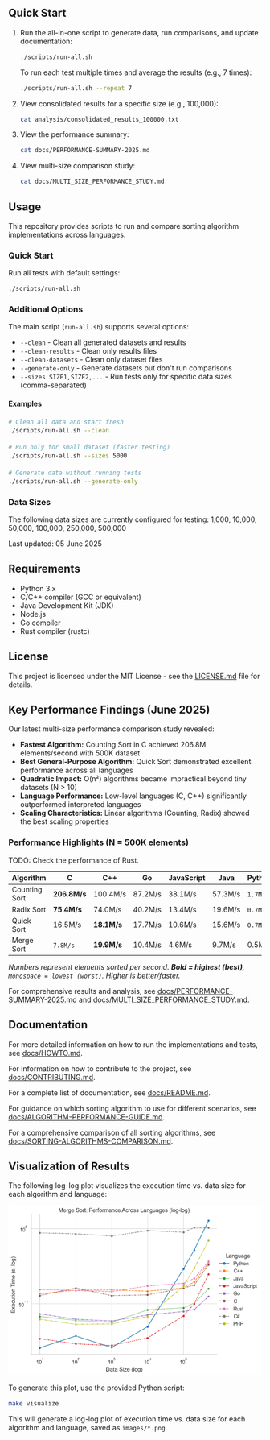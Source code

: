 ## Quick Start

1. Run the all-in-one script to generate data, run comparisons, and update documentation:

   ```bash
   ./scripts/run-all.sh
   ```

   To run each test multiple times and average the results (e.g., 7 times):

   ```bash
   ./scripts/run-all.sh --repeat 7
   ```

2. View consolidated results for a specific size (e.g., 100,000):

   ```bash
   cat analysis/consolidated_results_100000.txt
   ```

3. View the performance summary:

   ```bash
   cat docs/PERFORMANCE-SUMMARY-2025.md
   ```

4. View multi-size comparison study:

   ```bash
   cat docs/MULTI_SIZE_PERFORMANCE_STUDY.md
   ```

## Usage

This repository provides scripts to run and compare sorting algorithm implementations across languages.

### Quick Start

Run all tests with default settings:

```bash
./scripts/run-all.sh
```

### Additional Options

The main script (`run-all.sh`) supports several options:

- `--clean` - Clean all generated datasets and results
- `--clean-results` - Clean only results files
- `--clean-datasets` - Clean only dataset files
- `--generate-only` - Generate datasets but don't run comparisons
- `--sizes SIZE1,SIZE2,...` - Run tests only for specific data sizes (comma-separated)

#### Examples

```bash
# Clean all data and start fresh
./scripts/run-all.sh --clean

# Run only for small dataset (faster testing)
./scripts/run-all.sh --sizes 5000

# Generate data without running tests
./scripts/run-all.sh --generate-only
```

### Data Sizes

The following data sizes are currently configured for testing:
1,000, 10,000, 50,000, 100,000, 250,000, 500,000

Last updated: 05 June 2025

## Requirements

- Python 3.x
- C/C++ compiler (GCC or equivalent)
- Java Development Kit (JDK)
- Node.js
- Go compiler
- Rust compiler (rustc)

## License

This project is licensed under the MIT License - see the [LICENSE.md](LICENSE.md) file for details.

## Key Performance Findings (June 2025)

Our latest multi-size performance comparison study revealed:

- **Fastest Algorithm:** Counting Sort in C achieved 206.8M elements/second with 500K dataset
- **Best General-Purpose Algorithm:** Quick Sort demonstrated excellent performance across all languages
- **Quadratic Impact:** O(n²) algorithms became impractical beyond tiny datasets (N > 10)
- **Language Performance:** Low-level languages (C, C++) significantly outperformed interpreted languages
- **Scaling Characteristics:** Linear algorithms (Counting, Radix) showed the best scaling properties

### Performance Highlights (N = 500K elements)
TODO: Check the performance of Rust.

| Algorithm    | C         | C++       | Go       | JavaScript | Java     | Python   | Rust     |
|--------------|-----------|-----------|----------|------------|----------|----------|----------|
| Counting Sort| **206.8M/s** | 100.4M/s  | 87.2M/s  | 38.1M/s    | 57.3M/s  | `1.7M/s` | 180.2M/s |
| Radix Sort   | **75.4M/s**  | 74.0M/s   | 40.2M/s  | 13.4M/s    | 19.6M/s  | `0.7M/s` | 72.8M/s  |
| Quick Sort   | 16.5M/s   | **18.1M/s**   | 17.7M/s  | 10.6M/s    | 15.6M/s  | `0.7M/s` | 17.9M/s  |
| Merge Sort   | `7.8M/s`    | **19.9M/s**   | 10.4M/s  | 4.6M/s     | 9.7M/s   | 0.5M/s   | 18.2M/s  |

*Numbers represent elements sorted per second. **Bold = highest (best)**, `Monospace = lowest (worst)`. Higher is better/faster.*

For comprehensive results and analysis, see [docs/PERFORMANCE-SUMMARY-2025.md](docs/PERFORMANCE-SUMMARY-2025.md) and [docs/MULTI_SIZE_PERFORMANCE_STUDY.md](docs/MULTI_SIZE_PERFORMANCE_STUDY.md).

## Documentation

For more detailed information on how to run the implementations and tests, see [docs/HOWTO.md](docs/HOWTO.md).

For information on how to contribute to the project, see [docs/CONTRIBUTING.md](docs/CONTRIBUTING.md).

For a complete list of documentation, see [docs/README.md](docs/README.md).

For guidance on which sorting algorithm to use for different scenarios, see [docs/ALGORITHM-PERFORMANCE-GUIDE.md](docs/ALGORITHM-PERFORMANCE-GUIDE.md).

For a comprehensive comparison of all sorting algorithms, see [docs/SORTING-ALGORITHMS-COMPARISON.md](docs/SORTING-ALGORITHMS-COMPARISON.md).

## Visualization of Results

The following log-log plot visualizes the execution time vs. data size for each algorithm and language:

![Quick Sorting Algorithm Performance: Execution Time vs. Data Size (log-log)](docs/merge_sort_across_languages.png)

To generate this plot, use the provided Python script:

```bash
make visualize
```

This will generate a log-log plot of execution time vs. data size for each algorithm and language, saved as `images/*.png`.
